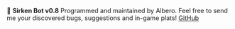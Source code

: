 :robot: __Sirken Bot v0.8__
Programmed and maintained by Albero.
Feel free to send me your discovered bugs, suggestions and in-game plats!
[GitHub](https://github.com/emmemeno/sirken-bot)